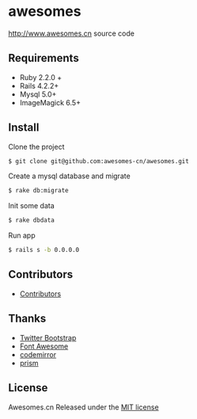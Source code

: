 # awesomes
http://www.awesomes.cn source code



## Requirements

* Ruby 2.2.0 +
* Rails 4.2.2+
* Mysql 5.0+
* ImageMagick 6.5+

## Install
Clone the project

```bash
$ git clone git@github.com:awesomes-cn/awesomes.git
```
Create a mysql database and migrate 
```bash
$ rake db:migrate

```
Init some data

```bash
$ rake dbdata

```
Run app
```bash
$ rails s -b 0.0.0.0

```


## Contributors

* [Contributors](https://github.com/awesomes-cn/awesomes/graphs/contributors)

## Thanks

* [Twitter Bootstrap](https://twitter.github.com/bootstrap)
* [Font Awesome](http://fortawesome.github.io/Font-Awesome/icons/)
* [codemirror](https://github.com/codemirror/CodeMirror)
* [prism](https://github.com/PrismJS/prism)




## License

 Awesomes.cn Released under the [MIT license](http://www.opensource.org/licenses/MIT)
